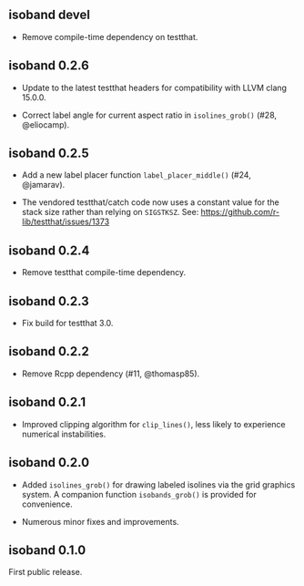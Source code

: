 isoband devel
----------------------------------------
- Remove compile-time dependency on testthat.

isoband 0.2.6
----------------------------------------
- Update to the latest testthat headers for compatibility with
  LLVM clang 15.0.0.

- Correct label angle for current aspect ratio in `isolines_grob()`
  (#28, @eliocamp).


isoband 0.2.5
----------------------------------------
- Add a new label placer function `label_placer_middle()`
  (#24, @jamarav).

- The vendored testthat/catch code now uses a constant
  value for the stack size rather than relying on `SIGSTKSZ`. 
  See: https://github.com/r-lib/testthat/issues/1373

isoband 0.2.4
----------------------------------------
- Remove testthat compile-time dependency.

isoband 0.2.3
----------------------------------------
- Fix build for testthat 3.0.

isoband 0.2.2
----------------------------------------
- Remove Rcpp dependency (#11, @thomasp85).

isoband 0.2.1
----------------------------------------
- Improved clipping algorithm for `clip_lines()`, less likely to
  experience numerical instabilities.

isoband 0.2.0
----------------------------------------
- Added `isolines_grob()` for drawing labeled isolines via the grid graphics system.
  A companion function `isobands_grob()` is provided for convenience.
  
- Numerous minor fixes and improvements.

isoband 0.1.0
----------------------------------------
First public release.
